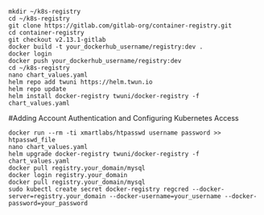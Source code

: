     mkdir ~/k8s-registry
    cd ~/k8s-registry
    git clone https://gitlab.com/gitlab-org/container-registry.git
    cd container-registry
    git checkout v2.13.1-gitlab
    docker build -t your_dockerhub_username/registry:dev .
    docker login
    docker push your_dockerhub_username/registry:dev
    cd ~/k8s-registry
    nano chart_values.yaml
    helm repo add twuni https://helm.twun.io
    helm repo update
    helm install docker-registry twuni/docker-registry -f chart_values.yaml

#Adding Account Authentication and Configuring Kubernetes Access

    docker run --rm -ti xmartlabs/htpasswd username password >> htpasswd_file
    nano chart_values.yaml
    helm upgrade docker-registry twuni/docker-registry -f chart_values.yaml
    docker pull registry.your_domain/mysql
    docker login registry.your_domain
    docker pull registry.your_domain/mysql
    sudo kubectl create secret docker-registry regcred --docker-server=registry.your_domain --docker-username=your_username --docker-password=your_password
